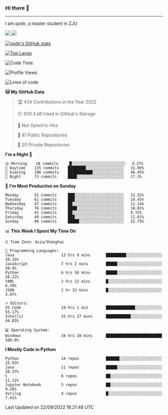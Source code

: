 ### Hi there 👋
---

I am qxdn, a master student in ZJU

[![](https://img.shields.io/badge/blog-qxdn-brightgreen?style=for-the-badge&logo=hexo)](https://qianxu.run) [![](https://img.shields.io/badge/bilibili-qxdn-ff69b4?style=for-the-badge&logo=Bilibili)](https://space.bilibili.com/11674667)


[![qxdn's GitHub stats](https://github-readme-stats.vercel.app/api?username=qxdn&count_private=true&show_icons=true)](https://github.com/qxdn)

[![Top Langs](https://github-readme-stats.vercel.app/api/top-langs/?username=qxdn&layout=compact)](https://github.com/qxdn)

<!--START_SECTION:waka-->
![Code Time](http://img.shields.io/badge/Code%20Time-470%20hrs%2013%20mins-blue)

![Profile Views](http://img.shields.io/badge/Profile%20Views-9-blue)

![Lines of code](https://img.shields.io/badge/From%20Hello%20World%20I%27ve%20Written-1%20Million%20lines%20of%20code-blue)

**🐱 My GitHub Data** 

> 🏆 434 Contributions in the Year 2022
 > 
> 📦 929.3 kB Used in GitHub's Storage 
 > 
> 🚫 Not Opted to Hire
 > 
> 📜 41 Public Repositories 
 > 
> 🔑 20 Private Repositories  
 > 
**I'm a Night 🦉** 

```text
🌞 Morning    18 commits     █░░░░░░░░░░░░░░░░░░░░░░░░   4.27% 
🌆 Daytime    135 commits    ████████░░░░░░░░░░░░░░░░░   31.99% 
🌃 Evening    196 commits    ███████████░░░░░░░░░░░░░░   46.45% 
🌙 Night      73 commits     ████░░░░░░░░░░░░░░░░░░░░░   17.3%

```
📅 **I'm Most Productive on Sunday** 

```text
Monday       52 commits     ███░░░░░░░░░░░░░░░░░░░░░░   12.32% 
Tuesday      61 commits     ███░░░░░░░░░░░░░░░░░░░░░░   14.45% 
Wednesday    47 commits     ██░░░░░░░░░░░░░░░░░░░░░░░   11.14% 
Thursday     76 commits     ████░░░░░░░░░░░░░░░░░░░░░   18.01% 
Friday       41 commits     ██░░░░░░░░░░░░░░░░░░░░░░░   9.72% 
Saturday     49 commits     ███░░░░░░░░░░░░░░░░░░░░░░   11.61% 
Sunday       96 commits     █████░░░░░░░░░░░░░░░░░░░░   22.75%

```


📊 **This Week I Spent My Time On** 

```text
⌚︎ Time Zone: Asia/Shanghai

💬 Programming Languages: 
Java                     13 hrs 9 mins       █████████░░░░░░░░░░░░░░░░   38.15% 
JavaScript               7 hrs 2 mins        █████░░░░░░░░░░░░░░░░░░░░   20.4% 
Python                   6 hrs 58 mins       █████░░░░░░░░░░░░░░░░░░░░   20.22% 
YAML                     2 hrs 12 mins       █░░░░░░░░░░░░░░░░░░░░░░░░   6.39% 
JSON                     1 hr 22 mins        █░░░░░░░░░░░░░░░░░░░░░░░░   3.97%

🔥 Editors: 
VS Code                  19 hrs 1 min        █████████████░░░░░░░░░░░░   55.17% 
IntelliJ                 15 hrs 27 mins      ███████████░░░░░░░░░░░░░░   44.83%

💻 Operating System: 
Windows                  34 hrs 28 mins      █████████████████████████   100.0%

```

**I Mostly Code in Python** 

```text
Python                   14 repos            ██████░░░░░░░░░░░░░░░░░░░   25.93% 
Java                     11 repos            █████░░░░░░░░░░░░░░░░░░░░   20.37% 
C                        6 repos             ██░░░░░░░░░░░░░░░░░░░░░░░   11.11% 
Jupyter Notebook         5 repos             ██░░░░░░░░░░░░░░░░░░░░░░░   9.26% 
Verilog                  4 repos             █░░░░░░░░░░░░░░░░░░░░░░░░   7.41%

```



 Last Updated on 22/09/2022 16:21:46 UTC
<!--END_SECTION:waka-->

<!--
**qxdn/qxdn** is a ✨ _special_ ✨ repository because its `README.md` (this file) appears on your GitHub profile.

Here are some ideas to get you started:

- 🔭 I’m currently working on ...
- 🌱 I’m currently learning ...
- 👯 I’m looking to collaborate on ...
- 🤔 I’m looking for help with ...
- 💬 Ask me about ...
- 📫 How to reach me: ...
- 😄 Pronouns: ...
- ⚡ Fun fact: ...
-->
